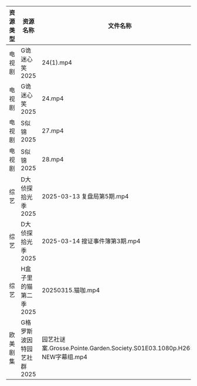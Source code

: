 | 资源类型 | 资源名称            | 文件名称                                                            | 分享链接                                 | 更新时间                |
| ---- | --------------- | --------------------------------------------------------------- | ------------------------------------ | ------------------- |
| 电视剧  | G诡迷心笑2025       | 24(1).mp4                                                       | https://pan.quark.cn/s/0741bc71fa24  | 2025-03-15 16:22:10 |
| 电视剧  | G诡迷心笑2025       | 24.mp4                                                          | https://pan.quark.cn/s/0741bc71fa24  | 2025-03-15 16:22:14 |
| 电视剧  | S似锦2025         | 27.mp4                                                          | https://www.alipan.com/s/VMdivamJ5t3 | 2025-03-15 00:06:56 |
| 电视剧  | S似锦2025         | 28.mp4                                                          | https://www.alipan.com/s/VMdivamJ5t3 | 2025-03-15 00:06:56 |
| 综艺   | D大侦探拾光季2025     | 2025-03-13 复盘局第5期.mp4                                           | https://www.alipan.com/s/yBeXFxUZNbB | 2025-03-15 00:08:10 |
| 综艺   | D大侦探拾光季2025     | 2025-03-14 搜证事件簿第3期.mp4                                         | https://www.alipan.com/s/yBeXFxUZNbB | 2025-03-15 00:08:10 |
| 综艺   | H盒子里的猫第二季2025   | 20250315.猫咖.mp4                                                 | https://www.alipan.com/s/W6PdmWUu7Wr | 2025-03-15 14:08:28 |
| 欧美剧集 | G格罗斯波因特园艺社群2025 | 园艺社谜案.Grosse.Pointe.Garden.Society.S01E03.1080p.H265-NEW字幕组.mp4 | https://pan.quark.cn/s/9b9b6a68a5a2  | 2025-03-15 01:22:44 |
